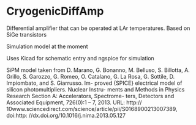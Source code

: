 # CryogenicDiffAmp

Differential amplifier that can be operated at LAr temperatures. Based on SiGe transistors

Simulation model at the moment

Uses Kicad for schematic entry and ngspice for simulation

SiPM model taken from
D. Marano, G. Bonanno, M. Belluso, S. Billotta, A. Grillo, S. Garozzo, G. Romeo,
O. Catalano, G. La Rosa, G. Sottile, D. Impiombato, and S. Giarrusso. Im-
proved {SPICE} electrical model of silicon photomultipliers. Nuclear Instru-
ments and Methods in Physics Research Section A: Accelerators, Spectrome-
ters, Detectors and Associated Equipment, 726(0):1 – 7, 2013. URL: http://
10www.sciencedirect.com/science/article/pii/S0168900213007389, doi:http:
//dx.doi.org/10.1016/j.nima.2013.05.127
